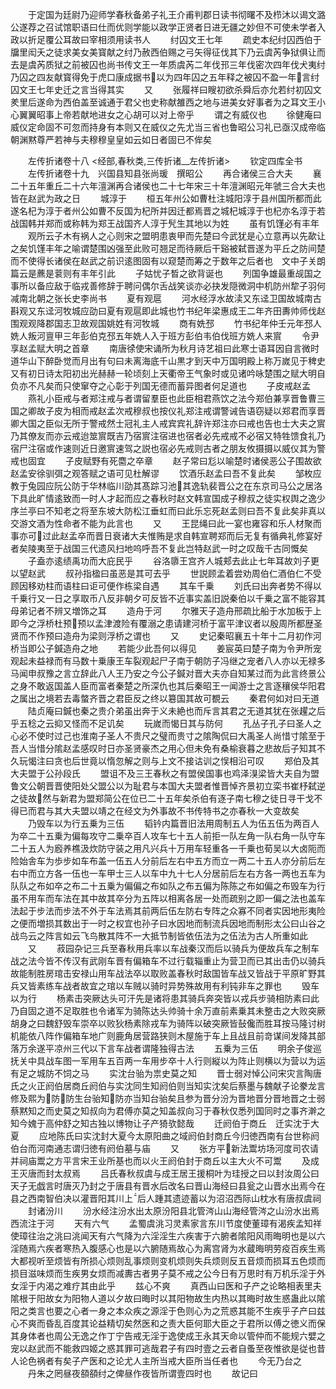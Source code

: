 <!-- { "loadSidebar": true } -->
　　于定国为廷尉乃迎师学春秋备弟子礼王介甫判郡日读书彻曙不及栉沐以谒文潞公遂荐之召试馆职语曰仕而优则学能以政学正贤者日进无疆之妙但不可使未学者入政以折足覆公耳故曰宰相须用读书人
　　纣囚文王七年
　　疏史本纪纣囚西伯于牖里闳夭之徒求美女美寳献之纣乃赦西伯赐之弓矢得征伐其下乃云虞芮争狱俱让而去是虞芮质狱之前被囚也尚书传文王一年质虞芮二年伐邘三年伐密次四年伐犬夷纣乃囚之四友献寳得免于虎口康成据书以为四年囚之五年释之被囚不盈一年言纣囚文王七年史迁之言当得其实
　　又
　　张履祥曰瞍初欲杀舜后亦允若纣初囚文羑里后遂命为西伯盖至诚通于君父也史称献雒西之地与进美女好事者为之耳文王小心翼翼昭事上帝若献地进女之心胡可以对上帝乎
　　谓之有威仪也
　　徐健庵曰威仪定命固不可忽而持身有本则又在威仪之先尤当三省也鲁昭公习礼已亟汉成帝临朝渊黙尊严若神与夫穆穆皇皇如云如日者固已不侔矣






　　左传折诸卷十八
<经部,春秋类,三传折诸__左传折诸>
　　钦定四库全书
　　左传折诸卷十九　兴国县知县张尚瑗　撰昭公
　　再合诸侯三合大夫
　　襄二十五年重丘二十六年澶渊再合诸侯也二十七年宋三十年澶渊昭元年虢三合大夫也皆在赵武为政之日
　　城淳于
　　桓五年州公如曹杜注城阳淳于县州国所都而此遂名杞为淳于者州公如曹不反国为杞所并因迁都焉晋之城杞城淳于也杞亦名淳于若战国韩并郑而或称韩为郑王战国齐人淳于髠生其地以为姓
　　虽有饥馑必有丰年
　　观所云子木有祸人之心则宋之盟明患衷甲而先楚曰今武犹是心立意再以先歃让之矣饥馑丰年之喻谓楚围凶强至此败可翘足而待厥后干谿被弑晋遂为平丘之防间楚而不使得长诸侯在赵武之前识逺图固有以窥楚而筹之于数年之后者也　文中子关朗篇云是藨是蓘则有丰年引此
　　子姑忧子晳之欲背诞也
　　列国争雄最重觇国之事所以备应敌于临戎善修辞于聘问偶尔舌战笑谈亦必抉发隠微洞中机防州犂子羽何减南北朝之张长史李尚书
　　夏有观扈
　　河水经浮水故渎又东迳卫国故城南古斟观又东迳河牧城应劭曰夏有观扈即此城也竹书纪年梁惠成王二年齐田夀帅师伐赵围观观降郡国志卫故观国姚姓有河牧城
　　商有姺邳
　　竹书纪年仲壬元年邳人姺人叛河亶甲三年彭伯克邳五年姺人入于班方彭伯韦伯伐班方姺人来賔
　　令尹享赵孟赋大明之首章
　　南唐徐使宋诵所为秋月诗艺祖曰此寒士语耳因自言微时道华山下醉卧觉而月出有句曰未离海底千山黒才到天中万国明殿上称万嵗见于稗史又有初日诗太阳初出光赫赫一轮顷刻上天衢帝王气象时或见诸吟咏楚围之赋大明自负亦不凡矣而只使窜夺之心彰于列国无德而蓄异图者何足道也
　　子皮戒赵孟
　　燕礼小臣戒与者郑注戒与者谓留羣臣也此臣相君燕饮之法今郑伯兼享晋鲁曹三国之卿故子皮为相而戒赵孟次戒穆叔也按仪礼郑注戒谓警诫告语窃疑以郑君而享晋卿大国之臣似无所于警戒然士冠礼主人戒宾宾礼辞许郑注亦曰戒也告也士大夫之賔乃其僚友而亦云戒迨筮賔既吉乃宿賔注宿进也宿者必先戒戒不必宿又特牲馈食礼乃宿尸注宿或作速则近日邀賔速驾之説也宿必先戒则古者之朋友攸摄摄以威仪其为警戒也固宜
　　子皮赋野有死麕之卒章
　　赵子常曰尨以喻楚时诸侯恶公子围故欲赵孟安徐驯弭之观答赋之语可见杜解谬
　　饮酒乐赵孟曰吾不复此矣
　　邹枚应教于兔园应阮公防于华林临川劭其髙踪习池其逸轨裴晋公之在东京司马公之居洛下具此旷情逺致而一时人才起而应之春秋时赵文韩宣国成子穆叔之徒实权舆之逸少序兰亭曰不知老之将至东坡大防松江垂虹而曰此乐忘死赵孟则曰吾不复此矣非真以交游文酒为性命者不能为此言也
　　又
　　王昆绳曰此一宴也雍容和乐人材聚而事亦可过此赵孟卒而晋日衰诸大夫惟贿是求自韩宣聘郑而后无复有循典礼修宴好者矣陵夷至于战国三代遗风扫地呜呼吾不复此岂特赵武一时之叹哉千古同慨矣
　　子盍亦逺绩禹功而大庇民乎
　　谷洛隳王宫齐人城郏去此止七年耳故刘子更以望赵武
　　叔孙指楹曰虽恶是其可去乎
　　世説顾孟着尝劝周伯仁酒伯仁不受顾因移劝柱而语柱曰讵可便作栋梁自遇
　　其车千乗
　　刘氏曰出奔者势不得以千乗行又一日之享取币八反非朝夕可反皆不近事实盖旧説秦伯以千乗之富不能容其母弟记者不辨又増饰之耳
　　造舟于河
　　尔雅天子造舟邢疏比船于水加板于上即今之浮桥杜预预以孟津渡险有覆溺之患请建河桥于富平津议者以殷周所都歴圣贤而不作预曰造舟为梁则浮桥之谓也
　　又
　　史记秦昭襄五十年十二月初作河桥当即公子鍼造舟之地
　　若能少此吾何以得见
　　姜宸英曰楚子南为令尹所宠观起未益禄而有马数十乗康王车裂观起尸子南于朝防子冯继之宠者八人亦以无禄多马闻申叔豫之言立辞此八人王乃安之今公子鍼对晋大夫亦自知某过而为此言终景公之身不敢返国盖人臣而富者秦楚之所深仇也其后秦昭王一闻游士之言逐穰侯华阳君之属出之境若去毒螫齐晋之君臣反之终以簒国其故可覩云
　　秦君何如对曰无道
　　陆贞庵曰鍼也秦之贵介弟虽出奔于义未絶也而斥言其君之无道其犹在张趯之后乎五稔之云抑又怪而不足讥矣
　　玩嵗而愒日其与防何
　　孔丛子孔子曰圣人之心必不使时过己也淮南子圣人不贵尺之璧而贵寸之隂陶侃曰大禹圣人尚惜寸隂至于吾人当惜分隂赵孟感叹时日亦圣贤豪杰之用心但未免有桑榆衰暮之悲故后子知其不久玩愒注曰贪也后世竟以惰忽解之则与上文不接诂训之悮相沿可叹
　　郑伯及其大夫盟于公孙段氏
　　盟诅不及三王春秋之有盟侯国事也鸡泽湨梁皆大夫自为盟鲁文公朝晋晋使阳处父盟公以为耻君与本国大夫盟者惟晋悼齐景初立栾书崔杼弑逆之徒故然与新君为盟郑简公在位已二十五年矣杀伯有逐子南七穆之徒日寻干戈不得已而君与其大夫盟以靖之在经文为外事故不书传特书之亦春秋一大变故矣
　　乃毁车以为行五乗为三伍
　　韬钤内篇晋旧法用周制五人为伍五伍为两百人为卒二十五乗为偏每攻守二乗卒百人攻车七十五人前拒一队左角一队右角一队守车二十五人为廏养樵汲炊防守装之用凡兴兵十万用车轻重各一千乗也荀吴以大卤阨而险始舎车为歩步如车布盖一伍五人分前后左右中五方而立一两二十五人亦分前后左右中而立方各一伍也一车甲士三人以车中九十七人分居前后左右方各一两也五车为队队之布如卒之布二十五乗为偏偏之布如队之布五偏为陈陈之布如偏之布毁车为行虽不用车而车法在其中故其卒分为五阵以相离各居一处而疏别之即一偏之法也盖车法起于步法而步法不外于车法焉其前两后伍左防右专阵之众寡不同者实因地形夷险之便而増损其数出于一时之权宜也孙子曰水因地而制流兵因地而制形太公曰山谷之战鸟云之阵言如云飞鸟散其阵不一大抵节制皆依伍法为之伍法为古人所重如此
　　又
　　菽园杂记三兵至春秋用兵率以车战秦汉而后以骑兵为便故兵车之制车战之法今皆不传汉有武刚车晋有偏箱车不过行载辎重止为营卫而已其出击仍以骑兵故能制胜房琯击安禄山用车战法卒以取败盖春秋时敌国皆车战又皆战于平原旷野其兵又皆素练车战者故宜之琯以车贼以骑时异势殊故用有利钝非车之罪也
　　毁车以为行
　　杨素击突厥达头可汗先是诸将患其骑兵奔突皆以戎兵步骑相防素曰此乃自固之道不足取胜也令诸军为骑陈达头帅骑十余万直前素乗其未整击之大败突厥胡身之曰魏舒毁车崇卒以败狄杨素除戎车为骑阵以破突厥皆鼔儳而胜耳按马隆讨树机能依八阵作偏箱车地广则鹿角居营路狭则木屋施于车上且战且前竒谋间发降其部落万余遂平凉州三代以下言车战者谓隆独得古法
　　五乗为三伍
　　明余子俊巡抚关中具战车图一军用车五百两一车用步卒十人行则縦以为阵止则横以为营以为运有足之城防不饲之马
　　实沈台骀为祟史莫之知
　　晋士弱对悼公问宋灾言陶唐氏之火正阏伯居商丘阏伯与实沈同生知阏伯则当知实沈矣后蔡墨与魏献子论豢龙言修及熙为防防生台骀知防亦当知台骀矣且参为晋分汾为晋地晋分晋地晋之士弱蔡黙知之而史莫之知叔向为君傅亦莫之知盖叔向习于春秋仅悉列国同时之事齐澣之知今媿于高仲舒之知古独以博物让子产猗欤懿哉
　　迁阏伯于商丘　迁实沈于大夏
　　应地陈氏曰实沈封大夏今太原阳曲之域阏伯封商丘今归徳西南有台世称阏伯台而河南通志谓归徳有阏伯墓与庙
　　又
　　张方平新法鬻坊场河度司农请并祠庙鬻之方平言宋王业所基也而以火王阏伯封于商丘以主大火不可鬻
　　及成王灭唐而封太叔焉
　　吕氏春秋叔虞与成王居王援桐叶为珪授之曰以封汝周公曰天子无戯言时唐灭乃封之于唐县有晋水后改名曰晋山海经曰县瓮之山晋水出焉今在县之西南智伯决以灌晋阳其川上后人踵其遗迹蓄以为沼沼西际山枕水有唐叔虞祠
　　封诸汾川
　　汾水经注汾水出太原汾阳县北管涔山山海经管涔之山汾水出焉西流注于河
　　天有六气
　　孟蜀虞洮习灵素家言东川节度使董璋有渴疾孟知祥使璋往治之洮曰洮闻天有六气降为六淫淫生六疾害于六腑者隂阳风雨晦明也是以六淫随焉六疾者寒热入腹感心也是以六腑随焉故心为离宫肾为水蔵晦明劳疫百疾生焉大都视听至烦皆有所损心烦则乱事烦则变机烦则失兵烦则反五音烦而损耳五色烦而损目滋味烦而生疾男女烦而减夀古者男子莫不戒之公今日有万思时有万机乐淫于外女淫于内渴之难疗其由此乎
　　兹心不爽
　　真西山曰医和子产之论略相表里夫隂根于阳故女为阳物人道以夕故曰晦时以其阳物故生内热以其晦时故生惑蛊此以隂阳之类言也要之心者一身之本众疾之源淫于色则心为之荒惑其能不生疾乎子产曰兹心不爽而昏乱百度其论益精切矣然医和之责大臣何耶大臣之于君所以傅之徳义而保其身体者也周公无逸之作丁宁告戒无淫于逸使成王永其天命以管仲而不能规六嬖之宠以赵武而不能救四姬之惑其罪可逃哉君子有四时壹之云者自蚤至夜惟欲是従也昔人论色祸者有矣子产医和之论尤人主所当戒大臣所当任者也
　　今无乃台之
　　丹朱之罔昼夜頟頟纣之俾昼作夜皆所谓壹四时也
　　故记曰
